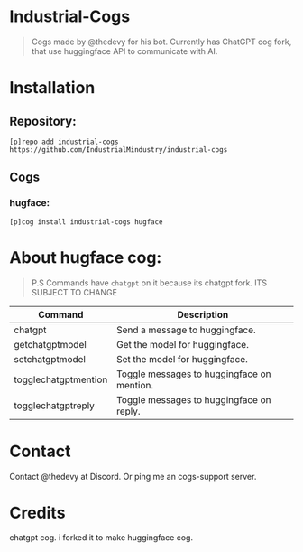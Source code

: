 # Industrial-Cogs
> Cogs made by @thedevy for his bot.
> Currently has ChatGPT cog fork, that use huggingface API to communicate with AI.

# Installation
## Repository:
`
[p]repo add industrial-cogs https://github.com/IndustrialMindustry/industrial-cogs
`
## Cogs
### hugface:

`
[p]cog install industrial-cogs hugface 
`

# About hugface cog:
> P.S Commands have `chatgpt` on it because its chatgpt fork. ITS SUBJECT TO CHANGE

| Command              | Description                            |
| -------------------- | -------------------------------------- |
| chatgpt              | Send a message to huggingface.             |
| getchatgptmodel      | Get the model for huggingface.             |
| setchatgptmodel      | Set the model for huggingface.             |
| togglechatgptmention | Toggle messages to huggingface on mention. |
| togglechatgptreply   | Toggle messages to huggingface on reply.   |

# Contact
Contact @thedevy at Discord. Or ping me an cogs-support server.

# Credits
chatgpt cog. i forked it to make huggingface cog.